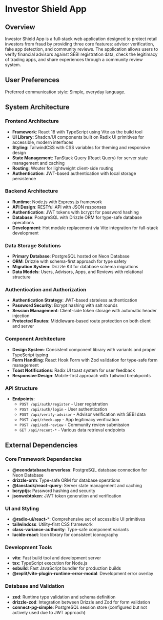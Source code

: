 # Investor Shield App

## Overview

Investor Shield App is a full-stack web application designed to protect retail investors from fraud by providing three core features: advisor verification, fake app detection, and community reviews. The application allows users to verify financial advisors against SEBI registration data, check the legitimacy of trading apps, and share experiences through a community review system.

## User Preferences

Preferred communication style: Simple, everyday language.

## System Architecture

### Frontend Architecture
- **Framework**: React 18 with TypeScript using Vite as the build tool
- **UI Library**: Shadcn/UI components built on Radix UI primitives for accessible, modern interfaces
- **Styling**: TailwindCSS with CSS variables for theming and responsive design
- **State Management**: TanStack Query (React Query) for server state management and caching
- **Routing**: Wouter for lightweight client-side routing
- **Authentication**: JWT-based authentication with local storage persistence

### Backend Architecture
- **Runtime**: Node.js with Express.js framework
- **API Design**: RESTful API with JSON responses
- **Authentication**: JWT tokens with bcrypt for password hashing
- **Database**: PostgreSQL with Drizzle ORM for type-safe database operations
- **Development**: Hot module replacement via Vite integration for full-stack development

### Data Storage Solutions
- **Primary Database**: PostgreSQL hosted on Neon Database
- **ORM**: Drizzle with schema-first approach for type safety
- **Migration System**: Drizzle Kit for database schema migrations
- **Data Models**: Users, Advisors, Apps, and Reviews with relational structure

### Authentication and Authorization
- **Authentication Strategy**: JWT-based stateless authentication
- **Password Security**: Bcrypt hashing with salt rounds
- **Session Management**: Client-side token storage with automatic header injection
- **Protected Routes**: Middleware-based route protection on both client and server

### Component Architecture
- **Design System**: Consistent component library with variants and proper TypeScript typing
- **Form Handling**: React Hook Form with Zod validation for type-safe form management
- **Toast Notifications**: Radix UI toast system for user feedback
- **Responsive Design**: Mobile-first approach with Tailwind breakpoints

### API Structure
- **Endpoints**:
  - `POST /api/auth/register` - User registration
  - `POST /api/auth/login` - User authentication
  - `POST /api/verify-advisor` - Advisor verification with SEBI data
  - `POST /api/check-app` - App legitimacy verification
  - `POST /api/add-review` - Community review submission
  - `GET /api/recent-*` - Various data retrieval endpoints

## External Dependencies

### Core Framework Dependencies
- **@neondatabase/serverless**: PostgreSQL database connection for Neon Database
- **drizzle-orm**: Type-safe ORM for database operations
- **@tanstack/react-query**: Server state management and caching
- **bcryptjs**: Password hashing and security
- **jsonwebtoken**: JWT token generation and verification

### UI and Styling
- **@radix-ui/react-***: Comprehensive set of accessible UI primitives
- **tailwindcss**: Utility-first CSS framework
- **class-variance-authority**: Type-safe component variants
- **lucide-react**: Icon library for consistent iconography

### Development Tools
- **vite**: Fast build tool and development server
- **tsx**: TypeScript execution for Node.js
- **esbuild**: Fast JavaScript bundler for production builds
- **@replit/vite-plugin-runtime-error-modal**: Development error overlay

### Database and Validation
- **zod**: Runtime type validation and schema definition
- **drizzle-zod**: Integration between Drizzle and Zod for form validation
- **connect-pg-simple**: PostgreSQL session store (configured but not actively used due to JWT approach)